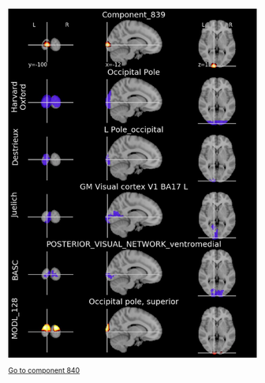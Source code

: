 


![839](preliminary/839.jpg "Component 839")

[Go to component 840](https://parietal-inria.github.io/MODL_atlas/1024/840 "Component 840")